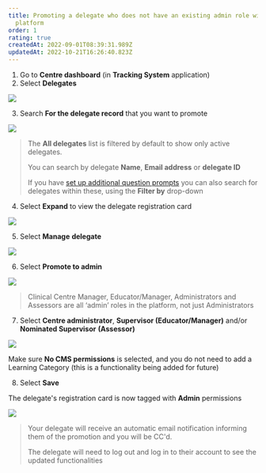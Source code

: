 ```yaml
---
title: Promoting a delegate who does not have an existing admin role within the
  platform
order: 1
rating: true
createdAt: 2022-09-01T08:39:31.989Z
updatedAt: 2022-10-21T16:26:40.823Z
---
```

1. Go to **Centre dashboard** (in **Tracking System** application) 
2. Select **Delegates**

![](/img/registering-delegates-1.png)

3. Search **For the delegate record** that you want to promote

![](/img/cm-ca_delegate-filters.png)



> The **All delegates** list is filtered by default to show only active delegates.  
>
> You can search by delegate **Name**, **Email address** or **delegate ID**
>
> If you have [set up additional question prompts](/user-guide/centremanager/02-centre-management/configuring-centre-details/managing-registration-prompts) you can also search for delegates within these, using the **Filter by** drop-down

4. Select **Expand** to view the delegate registration card

![](/img/cm-ca_expand-delegate-registration-card.png)

5. Select **Manage** **delegate**

![](/img/cm-ca_delegate-registration-card_without-admin-permissions_manage-delegate-button.png)

6. Select **Promote to admin**

![](/img/cm-ca_delegate-registration-card_manage_promote-to-admin.png)

> Clinical Centre Manager, Educator/Manager, Administrators and Assessors are all ‘admin’ roles in the platform, not just Administrators

7. Select **Centre administrator**, **Supervisor (Educator/Manager)** and/or **Nominated Supervisor** **(Assessor)**

![](/img/cm-ca_promote-delegate_with-cm.png)

Make sure **No CMS permissions** is selected, and you do not need to add a Learning Category (this is a functionality being added for future)

8. Select **Save**

The delegate's registration card is now tagged with **Admin** permissions 

![](/img/cm-ca_delegate-registration-card_with-admin-permissions_tag.png)

> Your delegate will receive an automatic email notification informing them of the promotion and you will be CC'd.
>
> The delegate will need to log out and log in to their account to see the updated functionalities